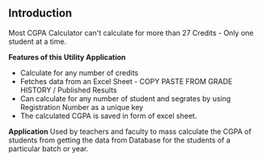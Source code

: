 ## Introduction
Most CGPA Calculator can't calculate for more than 27 Credits - Only one student at a time.

**Features of this Utility Application**
- Calculate for any number of credits
- Fetches data from an Excel Sheet - COPY PASTE FROM GRADE HISTORY / Published Results
- Can calculate for any number of student and segrates by using Registration Number as a unique key
- The calculated CGPA is saved in form of excel sheet.

**Application**
Used by teachers and faculty to mass calculate the CGPA of students from getting the data from Database for the students of a particular batch or year.